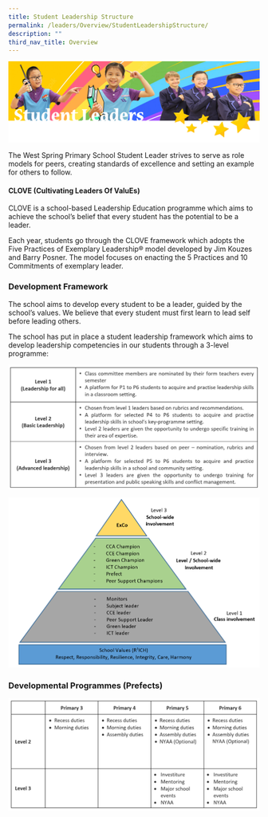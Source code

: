```yaml
---
title: Student Leadership Structure
permalink: /leaders/Overview/StudentLeadershipStructure/
description: ""
third_nav_title: Overview
---
```

![](/images/SLbanner.png)

The West Spring Primary School Student Leader strives to serve as role models for peers, creating standards of excellence and setting an example for others to follow.


#### **CLOVE (Cultivating Leaders Of ValuEs)**

CLOVE is a school-based Leadership Education programme which aims to achieve the school’s belief that every student has the potential to be a leader.

  

Each year, students go through the CLOVE framework which adopts the Five Practices of Exemplary Leadership® model developed by Jim Kouzes and Barry Posner. The model focuses on enacting the 5 Practices and 10 Commitments of exemplary leader.

### **Development Framework**

The school aims to develop every student to be a leader, guided by the school’s values. We believe that every student must first learn to lead self before leading others.

The school has put in place a student leadership framework which aims to develop leadership competencies in our students through a 3-level programme:

![](/images/Leaders/student%20leadership%201.PNG)

![](/images/Leaders/student%20leadership%202.PNG)

### **Developmental Programmes (Prefects)**

![](/images/Leaders/student%20leadership%203.PNG)